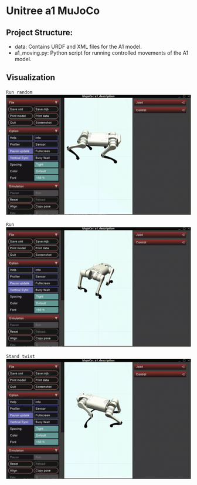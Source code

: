 # Unitree a1 MuJoCo 
## Project Structure:
- data: Contains URDF and XML files for the A1 model.
- a1_moving.py: Python script for running controlled movements of the A1 model.
## Visualization
`Run random`
![Run random](media/run_random.gif)

`Run`
![Run](media/run.gif)

`Stand twist`
![Stand twist](media/stand_twist.gif)